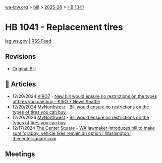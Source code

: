 [wa-law.org](/) > [bill](/bill/) > [2025-26](/bill/2025-26/) > [HB 1041](/bill/2025-26/hb/1041/)

# HB 1041 - Replacement tires
[leg.wa.gov](https://app.leg.wa.gov/billsummary?BillNumber=1041&Year=2025&Initiative=false) | [RSS Feed](./rss.xml)

## Revisions
* [Original Bill](1/)

## 📰 Articles
* 12/20/2024 [KIRO7](/org/kiro7/) - [New bill would ensure no restrictions on the types of tires you can buy – KIRO 7 News Seattle](https://www.kiro7.com/news/local/new-bill-would-ensure-no-restrictions-types-tires-you-can-buy/5ZCVAIFMWNAUBGOWM3XKTVQ7SA/#:~:text=House%20Bill%201041)
* 12/20/2024 [MyNorthwest](/org/mynorthwest/) - [Bill would ensure no restrictions on the types of tires you can buy](https://mynorthwest.com/4021474/new-bill-filed-would-ensure-no-restrictions-types-tires-you-can-buy/#:~:text=House%20Bill%201041)
* 12/20/2024 [MyNorthwest](/org/mynorthwest/) - [Bill would ensure no restrictions on the types of tires you can buy](https://mynorthwest.com/john-curley/new-bill-filed-would-ensure-no-restrictions-types-tires-you-can-buy/4021474#:~:text=House%20Bill%201041)
* 12/17/2024 [The Center Square](/org/the_center_square/) - [WA lawmaker introduces bill to make sure 'grabby' vehicle tires remain an option | Washington | thecentersquare.com](https://www.thecentersquare.com/washington/article_c6f73c66-bcb9-11ef-81fc-775ee037cb0b.html#:~:text=House%20Bill%201041)

## Meetings